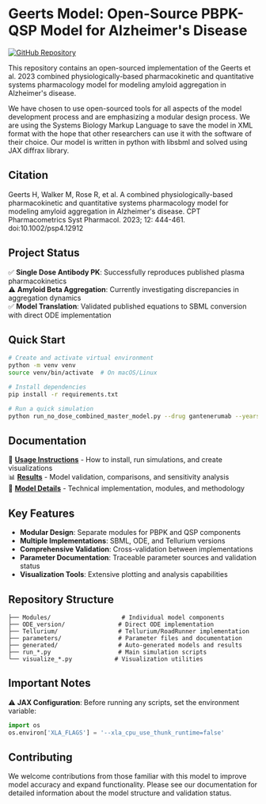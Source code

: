 # Geerts Model: Open-Source PBPK-QSP Model for Alzheimer's Disease

[![GitHub Repository](https://img.shields.io/badge/GitHub-Repository-blue)](https://github.com/DylanEsguerra/Geerts_2023_PBPK_QSP_SBML_Model)

This repository contains an open-sourced implementation of the Geerts et al. 2023 combined physiologically-based pharmacokinetic and quantitative systems pharmacology model for modeling amyloid aggregation in Alzheimer's disease.

We have chosen to use open-sourced tools for all aspects of the model development process and are emphasizing a modular design process. We are using the Systems Biology Markup Language to save the model in XML format with the hope that other researchers can use it with the software of their choice. Our model is written in python with libsbml and solved using JAX diffrax library. 

## Citation

Geerts H, Walker M, Rose R, et al. A combined physiologically-based pharmacokinetic and quantitative systems pharmacology model for modeling amyloid aggregation in Alzheimer's disease. CPT Pharmacometrics Syst Pharmacol. 2023; 12: 444-461. doi:10.1002/psp4.12912

## Project Status

✅ **Single Dose Antibody PK**: Successfully reproduces published plasma pharmacokinetics  
⚠️ **Amyloid Beta Aggregation**: Currently investigating discrepancies in aggregation dynamics  
✅ **Model Translation**: Validated published equations to SBML conversion with direct ODE implementation  

## Quick Start

```bash
# Create and activate virtual environment
python -m venv venv
source venv/bin/activate  # On macOS/Linux

# Install dependencies
pip install -r requirements.txt

# Run a quick simulation
python run_no_dose_combined_master_model.py --drug gantenerumab --years 20
```

## Documentation

📖 **[Usage Instructions](Usage.md)** - How to install, run simulations, and create visualizations  
📊 **[Results](Results.md)** - Model validation, comparisons, and sensitivity analysis  
🔬 **[Model Details](Model_Details.md)** - Technical implementation, modules, and methodology  


## Key Features

- **Modular Design**: Separate modules for PBPK and QSP components
- **Multiple Implementations**: SBML, ODE, and Tellurium versions
- **Comprehensive Validation**: Cross-validation between implementations
- **Parameter Documentation**: Traceable parameter sources and validation status
- **Visualization Tools**: Extensive plotting and analysis capabilities

## Repository Structure

```
├── Modules/                    # Individual model components
├── ODE_version/               # Direct ODE implementation
├── Tellurium/                 # Tellurium/RoadRunner implementation
├── parameters/                # Parameter files and documentation
├── generated/                 # Auto-generated models and results
├── run_*.py                   # Main simulation scripts
└── visualize_*.py            # Visualization utilities
```

## Important Notes

⚠️ **JAX Configuration**: Before running any scripts, set the environment variable:
```python
import os
os.environ['XLA_FLAGS'] = '--xla_cpu_use_thunk_runtime=false'
```

## Contributing

We welcome contributions from those familiar with this model to improve model accuracy and expand functionality. Please see our documentation for detailed information about the model structure and validation status.